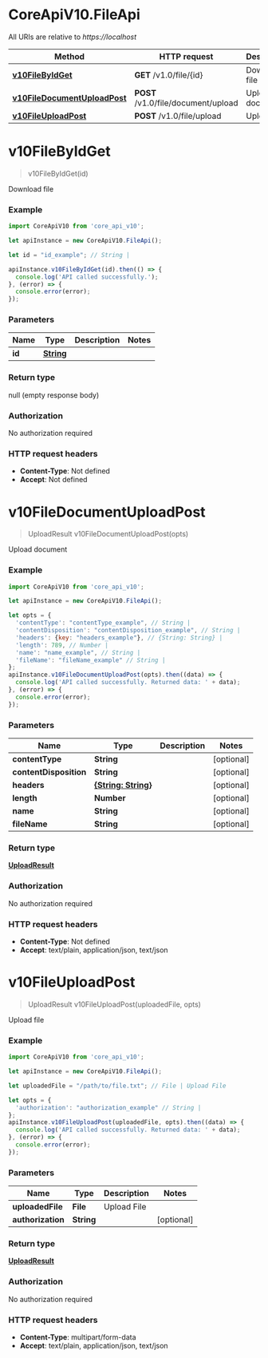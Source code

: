 # CoreApiV10.FileApi

All URIs are relative to *https://localhost*

Method | HTTP request | Description
------------- | ------------- | -------------
[**v10FileByIdGet**](FileApi.md#v10FileByIdGet) | **GET** /v1.0/file/{id} | Download file
[**v10FileDocumentUploadPost**](FileApi.md#v10FileDocumentUploadPost) | **POST** /v1.0/file/document/upload | Upload document
[**v10FileUploadPost**](FileApi.md#v10FileUploadPost) | **POST** /v1.0/file/upload | Upload file


<a name="v10FileByIdGet"></a>
# **v10FileByIdGet**
> v10FileByIdGet(id)

Download file

### Example
```javascript
import CoreApiV10 from 'core_api_v10';

let apiInstance = new CoreApiV10.FileApi();

let id = "id_example"; // String | 

apiInstance.v10FileByIdGet(id).then(() => {
  console.log('API called successfully.');
}, (error) => {
  console.error(error);
});

```

### Parameters

Name | Type | Description  | Notes
------------- | ------------- | ------------- | -------------
 **id** | [**String**](.md)|  | 

### Return type

null (empty response body)

### Authorization

No authorization required

### HTTP request headers

 - **Content-Type**: Not defined
 - **Accept**: Not defined

<a name="v10FileDocumentUploadPost"></a>
# **v10FileDocumentUploadPost**
> UploadResult v10FileDocumentUploadPost(opts)

Upload document

### Example
```javascript
import CoreApiV10 from 'core_api_v10';

let apiInstance = new CoreApiV10.FileApi();

let opts = { 
  'contentType': "contentType_example", // String | 
  'contentDisposition': "contentDisposition_example", // String | 
  'headers': {key: "headers_example"}, // {String: String} | 
  'length': 789, // Number | 
  'name': "name_example", // String | 
  'fileName': "fileName_example" // String | 
};
apiInstance.v10FileDocumentUploadPost(opts).then((data) => {
  console.log('API called successfully. Returned data: ' + data);
}, (error) => {
  console.error(error);
});

```

### Parameters

Name | Type | Description  | Notes
------------- | ------------- | ------------- | -------------
 **contentType** | **String**|  | [optional] 
 **contentDisposition** | **String**|  | [optional] 
 **headers** | [**{String: String}**](String.md)|  | [optional] 
 **length** | **Number**|  | [optional] 
 **name** | **String**|  | [optional] 
 **fileName** | **String**|  | [optional] 

### Return type

[**UploadResult**](UploadResult.md)

### Authorization

No authorization required

### HTTP request headers

 - **Content-Type**: Not defined
 - **Accept**: text/plain, application/json, text/json

<a name="v10FileUploadPost"></a>
# **v10FileUploadPost**
> UploadResult v10FileUploadPost(uploadedFile, opts)

Upload file

### Example
```javascript
import CoreApiV10 from 'core_api_v10';

let apiInstance = new CoreApiV10.FileApi();

let uploadedFile = "/path/to/file.txt"; // File | Upload File

let opts = { 
  'authorization': "authorization_example" // String | 
};
apiInstance.v10FileUploadPost(uploadedFile, opts).then((data) => {
  console.log('API called successfully. Returned data: ' + data);
}, (error) => {
  console.error(error);
});

```

### Parameters

Name | Type | Description  | Notes
------------- | ------------- | ------------- | -------------
 **uploadedFile** | **File**| Upload File | 
 **authorization** | **String**|  | [optional] 

### Return type

[**UploadResult**](UploadResult.md)

### Authorization

No authorization required

### HTTP request headers

 - **Content-Type**: multipart/form-data
 - **Accept**: text/plain, application/json, text/json

